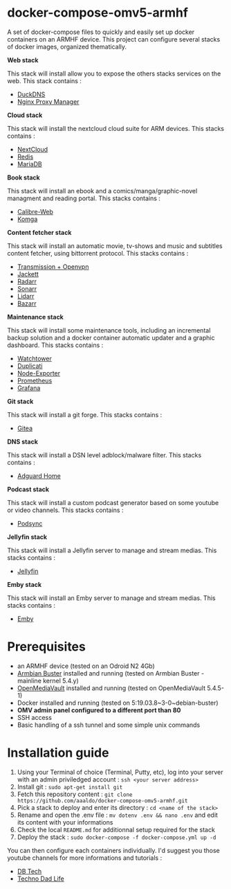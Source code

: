 # docker-compose-omv5-armhf
A set of docker-compose files to quickly and easily set up docker containers on an ARMHF device. 
This project can configure several stacks of docker images, organized thematically.


**Web stack**

 This stack will install allow you to expose the others stacks services on the web. This stack contains :
 
 - [DuckDNS](https://github.com/linuxserver/docker-duckdns)
 - [Nginx Proxy Manager](https://github.com/jc21/nginx-proxy-manager)


**Cloud stack**

 This stack will install the nextcloud cloud suite for ARM devices. This stacks contains : 

 - [NextCloud](https://github.com/nextcloud/docker)
 - [Redis](https://github.com/redis)
 - [MariaDB](https://github.com/JSurf/docker-rpi-mariadb)


**Book stack**

 This stack will install an ebook and a comics/manga/graphic-novel managment and reading portal. This stacks contains :
 
 - [Calibre-Web](https://github.com/linuxserver/docker-calibre-web)
 - [Komga](https://github.com/gotson/komga)


**Content fetcher stack**

This stack will install an automatic movie, tv-shows and music and subtitles content fetcher, using bittorrent protocol. This stacks contains : 

- [Transmission + Openvpn](https://github.com/haugene/docker-transmission-openvpn)
- [Jackett](https://github.com/linuxserver/docker-jackett)
- [Radarr](https://github.com/linuxserver/docker-radarr)
- [Sonarr](https://github.com/linuxserver/docker-sonarr)
- [Lidarr](https://github.com/linuxserver/docker-lidarr)
- [Bazarr](https://github.com/linuxserver/docker-bazarr)


**Maintenance stack**

This stack will install some maintenance tools, including an incremental backup solution and a docker container automatic updater and a graphic dashboard. This stacks contains : 

- [Watchtower](https://github.com/containrrr/watchtower/)
- [Duplicati](https://github.com/duplicati/duplicati)
- [Node-Exporter](https://github.com/prometheus/node_exporter)
- [Prometheus](https://github.com/prometheus/prometheus)
- [Grafana](https://github.com/grafana/)


**Git stack**

This stack will install a git forge. This stacks contains : 

- [Gitea](https://gitea.io/en-us/)


**DNS stack**

This stack will install a DSN level adblock/malware filter. This stacks contains : 

- [Adguard Home](https://github.com/AdguardTeam/AdGuardHome)


**Podcast stack**

This stack will install a custom podcast generator based on some youtube or video channels. This stacks contains : 

- [Podsync](https://github.com/mxpv/podsync)


**Jellyfin stack**

This stack will install a Jellyfin server to manage and stream medias. This stacks contains : 

- [Jellyfin](https://github.com/jellyfin/jellyfin/)


**Emby stack**

This stack will install an Emby server to manage and stream medias. This stacks contains : 

- [Emby](https://github.com/MediaBrowser)



# Prerequisites

- an ARMHF device (tested on an Odroid N2 4Gb)
- [Armbian Buster](https://www.armbian.com/odroid-n2/) installed and running (tested on Armbian Buster - mainline kernel 5.4.y)
- [OpenMediaVault](https://github.com/openmediavault/openmediavault) installed and running (tested on OpenMediaVault 5.4.5-1)
- Docker installed and running (tested on 5:19.03.8~3-0~debian-buster)
- **OMV admin panel configured to a different port than 80**
- SSH access
- Basic handling of a ssh tunnel and some simple unix commands

# Installation guide

1. Using your Terminal of choice (Terminal, Putty, etc), log into your server with an admin priviledged account : ```ssh <your server address>```
2. Install git : ```sudo apt-get install git```
3. Fetch this repository content : ```git clone https://github.com/aaaldo/docker-compose-omv5-armhf.git```
4. Pick a stack to deploy and enter its directory : ```cd <name of the stack>```	
5. Rename and open the .env file : ```mv dotenv .env && nano .env``` and edit its content with your informations
6. Check the local ```README.md``` for additionnal setup required for the stack
7. Deploy the stack : ```sudo docker-compose -f docker-compose.yml up -d```

You can then configure each containers individually. I'd suggest you those youtube channels for more informations and tutorials :
   - [DB Tech](https://www.youtube.com/channel/UCVy16RS5eEDh8anP8j94G2A)
   - [Techno Dad Life](https://www.youtube.com/channel/UCX2Vhc0LIzSS9aMzhGFZ7PA)
  
  
